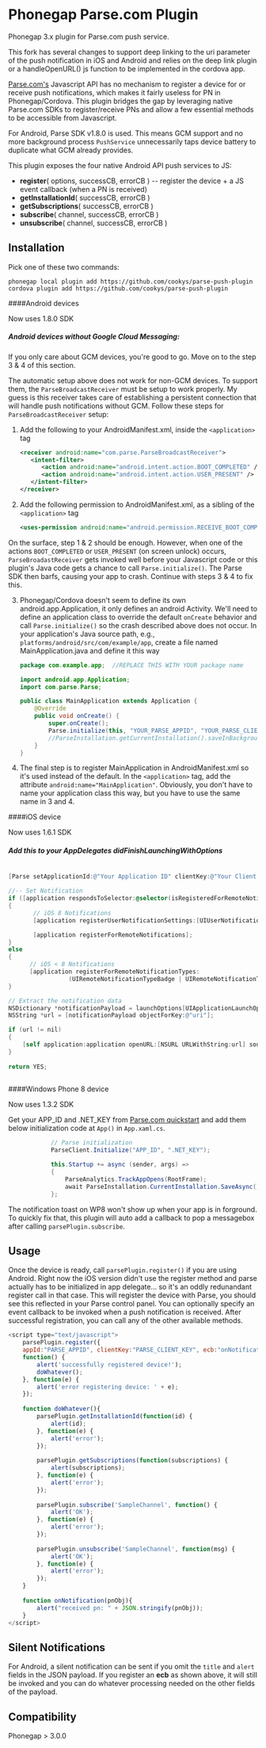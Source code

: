 Phonegap Parse.com Plugin
=========================

Phonegap 3.x plugin for Parse.com push service.

This fork has several changes to support deep linking to the uri parameter of the push notification in iOS and Android and 
relies on the deep link plugin or a handleOpenURL() js function to be implemented in the cordova app.

[Parse.com's](http://parse.com) Javascript API has no mechanism to register a device for or receive push notifications, which
makes it fairly useless for PN in Phonegap/Cordova. This plugin bridges the gap by leveraging native Parse.com SDKs
to register/receive PNs and allow a few essential methods to be accessible from Javascript. 

For Android, Parse SDK v1.8.0 is used. This means GCM support and no more background process `PushService` unnecessarily
taps device battery to duplicate what GCM already provides.

This plugin exposes the four native Android API push services to JS:
* **register**( options, successCB, errorCB )   -- register the device + a JS event callback (when a PN is received)
* **getInstallationId**( successCB, errorCB )
* **getSubscriptions**( successCB, errorCB )
* **subscribe**( channel, successCB, errorCB )
* **unsubscribe**( channel, successCB, errorCB )

Installation
------------

Pick one of these two commands:

```
phonegap local plugin add https://github.com/cookys/parse-push-plugin
cordova plugin add https://github.com/cookys/parse-push-plugin
```

####Android devices

Now uses 1.8.0 SDK

##### Android devices without Google Cloud Messaging:
If you only care about GCM devices, you're good to go. Move on to the step 3 & 4 of this section. 

The automatic setup above does not work for non-GCM devices. To support them, the `ParseBroadcastReceiver`
must be setup to work properly. My guess is this receiver takes care of establishing a persistent connection that will
handle push notifications without GCM. Follow these steps for `ParseBroadcastReceiver` setup:

1. Add the following to your AndroidManifest.xml, inside the `<application>` tag
    ```xml
    <receiver android:name="com.parse.ParseBroadcastReceiver">
       <intent-filter>
          <action android:name="android.intent.action.BOOT_COMPLETED" />
          <action android:name="android.intent.action.USER_PRESENT" />
       </intent-filter>
    </receiver>
    ```
    
2. Add the following permission to AndroidManifest.xml, as a sibling of the `<application>` tag
    ```xml
    <uses-permission android:name="android.permission.RECEIVE_BOOT_COMPLETED" />
    ```
On the surface, step 1 & 2 should be enough. However, when one of the actions `BOOT_COMPLETED` or
`USER_PRESENT` (on screen unlock) occurs, `ParseBroadastReceiver` gets invoked well before your Javascript
code or this plugin's Java code gets a chance to call `Parse.initialize()`. The Parse SDK then barfs, causing
your app to crash. Continue with steps 3 & 4 to fix this.

3. Phonegap/Cordova doesn't seem to define its own android.app.Application, it only defines an android Activity.
We'll need to define an application class to override the default `onCreate` behavior and call `Parse.initialize()`
so the crash described above does not occur. In your application's Java source path, e.g., `platforms/android/src/com/example/app`, create a file
named MainApplication.java and define it this way
    ```java
    package com.example.app;  //REPLACE THIS WITH YOUR package name

    import android.app.Application;
    import com.parse.Parse;

    public class MainApplication extends Application {
	    @Override
        public void onCreate() {
            super.onCreate();
            Parse.initialize(this, "YOUR_PARSE_APPID", "YOUR_PARSE_CLIENT_KEY");
            //ParseInstallation.getCurrentInstallation().saveInBackground();
        }
    }
    ```
4. The final step is to register MainApplication in AndroidManifest.xml so it's used instead of the default.
In the `<application>` tag, add the attribute `android:name="MainApplication"`. Obviously, you don't have
to name your application class this way, but you have to use the same name in 3 and 4. 

####iOS device

Now uses 1.6.1 SDK


##### Add this to your AppDelegates didFinishLaunchingWithOptions
```objective-c

[Parse setApplicationId:@"Your Application ID" clientKey:@"Your Client Key"];

//-- Set Notification
if ([application respondsToSelector:@selector(isRegisteredForRemoteNotifications)])
{
       // iOS 8 Notifications
       [application registerUserNotificationSettings:[UIUserNotificationSettings settingsForTypes:(UIUserNotificationTypeSound | UIUserNotificationTypeAlert | UIUserNotificationTypeBadge) categories:nil]];

       [application registerForRemoteNotifications];
}
else
{
      // iOS < 8 Notifications
      [application registerForRemoteNotificationTypes:
                 (UIRemoteNotificationTypeBadge | UIRemoteNotificationTypeAlert | UIRemoteNotificationTypeSound)];
}

// Extract the notification data
NSDictionary *notificationPayload = launchOptions[UIApplicationLaunchOptionsRemoteNotificationKey];
NSString *url = [notificationPayload objectForKey:@"uri"];

if (url != nil)
{
    [self application:application openURL:[NSURL URLWithString:url] sourceApplication:nil annotation:nil];
}
    
return YES;
    
```

####Windows Phone 8 device

Now uses 1.3.2 SDK

Get your APP_ID and .NET_KEY from [Parse.com quickstart](https://www.parse.com/apps/quickstart#parse_push/windows_phone/existing) and add them below initialization code at ```App()``` in `App.xaml.cs`.
```c#
            // Parse initialization
            ParseClient.Initialize("APP_ID", ".NET_KEY");

            this.Startup += async (sender, args) =>
            {
                ParseAnalytics.TrackAppOpens(RootFrame);
                await ParseInstallation.CurrentInstallation.SaveAsync();
            };
```
The notification toast on WP8 won't show up when your app is in forground. To quickly fix that, this plugin will auto add a callback to pop a messagebox after calling ``` parsePlugin.subscribe ```.

Usage
-----
Once the device is ready, call ```parsePlugin.register()``` if you are using Android.  Right now the iOS version didn't use the register method and parse actually has to be initialized in app delegate... so it's an oddly redunandant register call in that case. This will register the device with Parse, you should see this reflected in your Parse control panel.
You can optionally specify an event callback to be invoked when a push notification is received.
After successful registration, you can call any of the other available methods.

```javascript
<script type="text/javascript">
	parsePlugin.register({
	appId:"PARSE_APPID", clientKey:"PARSE_CLIENT_KEY", ecb:"onNotification"}, 
	function() {
		alert('successfully registered device!');
		doWhatever();
	}, function(e) {
		alert('error registering device: ' + e);
	});
	
	function doWhatever(){
	    parsePlugin.getInstallationId(function(id) {
		    alert(id);
	    }, function(e) {
		    alert('error');
	    });
	    
	    parsePlugin.getSubscriptions(function(subscriptions) {
		    alert(subscriptions);
	    }, function(e) {
		    alert('error');
	    });
	
	    parsePlugin.subscribe('SampleChannel', function() {
		    alert('OK');
	    }, function(e) {
		    alert('error');
	    });
	
	    parsePlugin.unsubscribe('SampleChannel', function(msg) {
		    alert('OK');
	    }, function(e) {
		    alert('error');
	    });
	}
	
	function onNotification(pnObj){
    	alert("received pn: " + JSON.stringify(pnObj));
	}
</script>
```

Silent Notifications
--------------------
For Android, a silent notification can be sent if you omit the `title` and `alert` fields in the
JSON payload. If you register an **ecb** as shown above, it will still be invoked and you can
do whatever processing needed on the other fields of the payload.


Compatibility
-------------
Phonegap > 3.0.0
